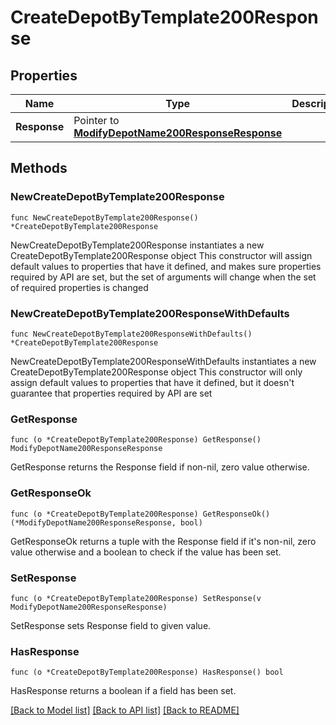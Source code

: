 # CreateDepotByTemplate200Response

## Properties

Name | Type | Description | Notes
------------ | ------------- | ------------- | -------------
**Response** | Pointer to [**ModifyDepotName200ResponseResponse**](ModifyDepotName200ResponseResponse.md) |  | [optional] 

## Methods

### NewCreateDepotByTemplate200Response

`func NewCreateDepotByTemplate200Response() *CreateDepotByTemplate200Response`

NewCreateDepotByTemplate200Response instantiates a new CreateDepotByTemplate200Response object
This constructor will assign default values to properties that have it defined,
and makes sure properties required by API are set, but the set of arguments
will change when the set of required properties is changed

### NewCreateDepotByTemplate200ResponseWithDefaults

`func NewCreateDepotByTemplate200ResponseWithDefaults() *CreateDepotByTemplate200Response`

NewCreateDepotByTemplate200ResponseWithDefaults instantiates a new CreateDepotByTemplate200Response object
This constructor will only assign default values to properties that have it defined,
but it doesn't guarantee that properties required by API are set

### GetResponse

`func (o *CreateDepotByTemplate200Response) GetResponse() ModifyDepotName200ResponseResponse`

GetResponse returns the Response field if non-nil, zero value otherwise.

### GetResponseOk

`func (o *CreateDepotByTemplate200Response) GetResponseOk() (*ModifyDepotName200ResponseResponse, bool)`

GetResponseOk returns a tuple with the Response field if it's non-nil, zero value otherwise
and a boolean to check if the value has been set.

### SetResponse

`func (o *CreateDepotByTemplate200Response) SetResponse(v ModifyDepotName200ResponseResponse)`

SetResponse sets Response field to given value.

### HasResponse

`func (o *CreateDepotByTemplate200Response) HasResponse() bool`

HasResponse returns a boolean if a field has been set.


[[Back to Model list]](../README.md#documentation-for-models) [[Back to API list]](../README.md#documentation-for-api-endpoints) [[Back to README]](../README.md)



